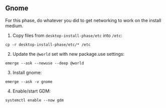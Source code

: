 
## Gnome
For this phase, do whatever you did to get networking to work on the install medium.

1. Copy files from `desktop-install-phase/etc` into `/etc`:
```
cp -r desktop-install-phase/etc/* /etc
```

2. Update the `@world` set with new package.use settings:
```
emerge --ask --newuse --deep @world
```

3. Install gnome:
```
emerge --ask -v gnome
```

4. Enable/start GDM:
```
systemctl enable --now gdm
```

